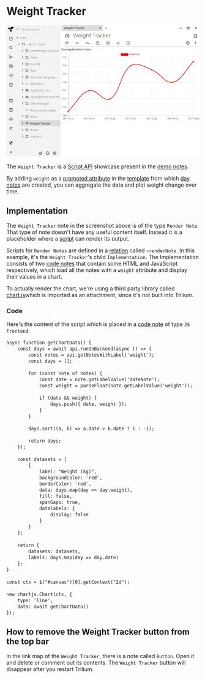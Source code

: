 # Weight Tracker
![](Weight%20Tracker_image.png)

The `Weight Tracker` is a [Script API](../../Scripting/Script%20API.md) showcase present in the [demo notes](../Database.md).

By adding `weight` as a [promoted attribute](../Attributes/Promoted%20Attributes.md) in the [template](../Templates.md) from which [day notes](Day%20Notes.md) are created, you can aggregate the data and plot weight change over time.

## Implementation

The `Weight Tracker` note in the screenshot above is of the type `Render Note`. That type of note doesn't have any useful content itself. Instead it is a placeholder where a [script](../../Scripting.md) can render its output.

Scripts for `Render Notes` are defined in a [relation](../Attributes.md) called `~renderNote`. In this example, it's the `Weight Tracker`'s child `Implementation`. The Implementation consists of two [code notes](../../Note%20Types/Code.md) that contain some HTML and JavaScript respectively, which load all the notes with a `weight` attribute and display their values in a chart.

To actually render the chart, we're using a third party library called [chart.js](https://www.chartjs.org/)which is imported as an attachment, since it's not built into Trilium.

### Code

Here's the content of the script which is placed in a [code note](../../Note%20Types/Code.md) of type `JS Frontend`:

```
async function getChartData() {
    const days = await api.runOnBackend(async () => {
        const notes = api.getNotesWithLabel('weight');
        const days = [];

        for (const note of notes) {
            const date = note.getLabelValue('dateNote');
            const weight = parseFloat(note.getLabelValue('weight'));

            if (date && weight) {
                days.push({ date, weight });
            }
        }

        days.sort((a, b) => a.date > b.date ? 1 : -1);

        return days;
    });

    const datasets = [
        {
            label: "Weight (kg)",
            backgroundColor: 'red',
            borderColor: 'red',
            data: days.map(day => day.weight),
            fill: false,
            spanGaps: true,
            datalabels: {
                display: false
            }
        }
    ];

    return {
        datasets: datasets,
        labels: days.map(day => day.date)
    };
}

const ctx = $("#canvas")[0].getContext("2d");

new chartjs.Chart(ctx, {
    type: 'line',
    data: await getChartData()
});
```

## How to remove the Weight Tracker button from the top bar

In the link map of the `Weight Tracker`, there is a note called `Button`. Open it and delete or comment out its contents. The `Weight Tracker` button will disappear after you restart Trilium.